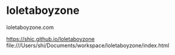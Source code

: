 # loletaboyzone

loletaboyzone.com





https://shic.github.io/loletaboyzone
file:///Users/shi/Documents/workspace/loletaboyzone/index.html
